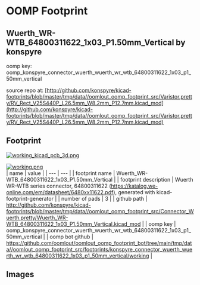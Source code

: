 # OOMP Footprint  
## Wuerth_WR-WTB_64800311622_1x03_P1.50mm_Vertical  by konspyre  
  
oomp key: oomp_konspyre_connector_wuerth_wuerth_wr_wtb_64800311622_1x03_p1_50mm_vertical  
  
source repo at: [http://github.com/konspyre/kicad-footprints/blob/master/tmp/data//oomlout_oomp_footprint_src/Varistor.pretty/RV_Rect_V25S440P_L26.5mm_W8.2mm_P12.7mm.kicad_mod](http://github.com/konspyre/kicad-footprints/blob/master/tmp/data//oomlout_oomp_footprint_src/Varistor.pretty/RV_Rect_V25S440P_L26.5mm_W8.2mm_P12.7mm.kicad_mod)  
## Footprint  
  
[![working_kicad_pcb_3d.png](working_kicad_pcb_3d_600.png)](working_kicad_pcb_3d.png)  
  
[![working.png](working_600.png)](working.png)  
| name | value | 
| --- | --- | 
| footprint name | Wuerth_WR-WTB_64800311622_1x03_P1.50mm_Vertical | 
| footprint description | Wuerth WR-WTB series connector, 64800311622 (https://katalog.we-online.com/em/datasheet/6480xx11622.pdf), generated with kicad-footprint-generator | 
| number of pads | 3 | 
| github path | http://github.com/konspyre/kicad-footprints/blob/master/tmp/data//oomlout_oomp_footprint_src/Connector_Wuerth.pretty/Wuerth_WR-WTB_64800311622_1x03_P1.50mm_Vertical.kicad_mod | 
| oomp key | oomp_konspyre_connector_wuerth_wuerth_wr_wtb_64800311622_1x03_p1_50mm_vertical | 
| oomp bot github | https://github.com/oomlout/oomlout_oomp_footprint_bot/tree/main/tmp/data//oomlout_oomp_footprint_src/footprints/konspyre_connector_wuerth_wuerth_wr_wtb_64800311622_1x03_p1_50mm_vertical/working | 
## Images  
